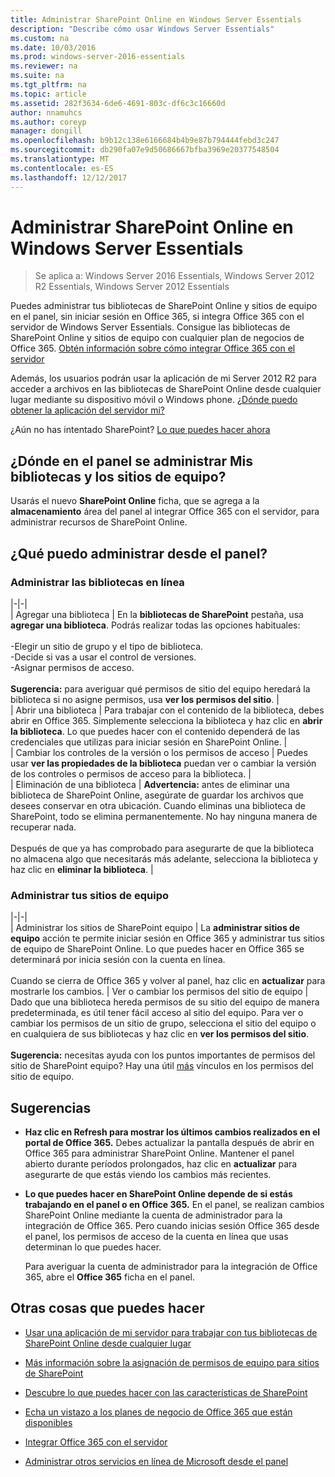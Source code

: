 ```yaml
---
title: Administrar SharePoint Online en Windows Server Essentials
description: "Describe cómo usar Windows Server Essentials"
ms.custom: na
ms.date: 10/03/2016
ms.prod: windows-server-2016-essentials
ms.reviewer: na
ms.suite: na
ms.tgt_pltfrm: na
ms.topic: article
ms.assetid: 282f3634-6de6-4691-803c-df6c3c16660d
author: nnamuhcs
ms.author: coreyp
manager: dongill
ms.openlocfilehash: b9b12c138e6166684b4b9e87b794444febd3c247
ms.sourcegitcommit: db290fa07e9d50686667bfba3969e20377548504
ms.translationtype: MT
ms.contentlocale: es-ES
ms.lasthandoff: 12/12/2017
---
```

# <a name="manage-sharepoint-online-in-windows-server-essentials"></a>Administrar SharePoint Online en Windows Server Essentials

>Se aplica a: Windows Server 2016 Essentials, Windows Server 2012 R2 Essentials, Windows Server 2012 Essentials

Puedes administrar tus bibliotecas de SharePoint Online y sitios de equipo en el panel, sin iniciar sesión en Office 365, si integra Office 365 con el servidor de Windows Server Essentials. Consigue las bibliotecas de SharePoint Online y sitios de equipo con cualquier plan de negocios de Office 365. [Obtén información sobre cómo integrar Office 365 con el servidor](Manage-Office-365-in-Windows-Server-Essentials.md)  
  
 Además, los usuarios podrán usar la aplicación de mi Server 2012 R2 para acceder a archivos en las bibliotecas de SharePoint Online desde cualquier lugar mediante su dispositivo móvil o Windows phone. [¿Dónde puedo obtener la aplicación del servidor mi?](../use/Use-the-My-Server-App-to-Connect-to-Windows-Server-Essentials.md)  
  
 ¿Aún no has intentado SharePoint? [Lo que puedes hacer ahora](https://office.microsoft.com/office365-sharepoint-online-enterprise-help/get-started-with-sharepoint-2013-HA102772778.aspx)  
  
## <a name="where-on-the-dashboard-will-i-manage-my-libraries-and-team-sites"></a>¿Dónde en el panel se administrar Mis bibliotecas y los sitios de equipo?  
 Usarás el nuevo **SharePoint Online** ficha, que se agrega a la **almacenamiento** área del panel al integrar Office 365 con el servidor, para administrar recursos de SharePoint Online.  

  
## <a name="what-can-i-manage-from-the-dashboard"></a>¿Qué puedo administrar desde el panel?  
  
### <a name="manage-your-online-libraries"></a>Administrar las bibliotecas en línea  
   
|-|-|  
| Agregar una biblioteca | En la **bibliotecas de SharePoint** pestaña, usa **agregar una biblioteca**. Podrás realizar todas las opciones habituales:<br /><br /> -Elegir un sitio de grupo y el tipo de biblioteca.<br />-Decide si vas a usar el control de versiones.<br />-Asignar permisos de acceso.<br /><br /> **Sugerencia:** para averiguar qué permisos de sitio del equipo heredará la biblioteca si no asigne permisos, usa **ver los permisos del sitio**. |  
| Abrir una biblioteca | Para trabajar con el contenido de la biblioteca, debes abrir en Office 365. Simplemente selecciona la biblioteca y haz clic en **abrir la biblioteca**. Lo que puedes hacer con el contenido dependerá de las credenciales que utilizas para iniciar sesión en SharePoint Online. |  
| Cambiar los controles de la versión o los permisos de acceso | Puedes usar **ver las propiedades de la biblioteca** puedan ver o cambiar la versión de los controles o permisos de acceso para la biblioteca. |  
| Eliminación de una biblioteca | **Advertencia:** antes de eliminar una biblioteca de SharePoint Online, asegúrate de guardar los archivos que desees conservar en otra ubicación. Cuando eliminas una biblioteca de SharePoint, todo se elimina permanentemente. No hay ninguna manera de recuperar nada.<br /><br /> Después de que ya has comprobado para asegurarte de que la biblioteca no almacena algo que necesitarás más adelante, selecciona la biblioteca y haz clic en **eliminar la biblioteca**. |  
  
### <a name="manage-your-team-sites"></a>Administrar tus sitios de equipo  
 
|-|-|  
| Administrar los sitios de SharePoint equipo | La **administrar sitios de equipo** acción te permite iniciar sesión en Office 365 y administrar tus sitios de equipo de SharePoint Online. Lo que puedes hacer en Office 365 se determinará por inicia sesión con la cuenta en línea.<br /><br /> Cuando se cierra de Office 365 y volver al panel, haz clic en **actualizar** para mostrarle los cambios. | Ver o cambiar los permisos del sitio de equipo | Dado que una biblioteca hereda permisos de su sitio del equipo de manera predeterminada, es útil tener fácil acceso al sitio del equipo. Para ver o cambiar los permisos de un sitio de grupo, selecciona el sitio del equipo o en cualquiera de sus bibliotecas y haz clic en **ver los permisos del sitio**.<br /><br /> **Sugerencia:** necesitas ayuda con los puntos importantes de permisos del sitio de SharePoint equipo? Hay una útil [más](https://office.microsoft.com/office365-sharepoint-online-enterprise-help/introduction-control-user-access-with-permissions-HA102771919.aspx?CTT=5&origin=HA102771924) vínculos en los permisos del sitio de equipo.  
  
## <a name="tips"></a>Sugerencias  
  
-   **Haz clic en Refresh para mostrar los últimos cambios realizados en el portal de Office 365.** Debes actualizar la pantalla después de abrir en Office 365 para administrar SharePoint Online. Mantener el panel abierto durante períodos prolongados, haz clic en **actualizar** para asegurarte de que estás viendo los cambios más recientes.  
  
-   **Lo que puedes hacer en SharePoint Online depende de si estás trabajando en el panel o en Office 365.** En el panel, se realizan cambios SharePoint Online mediante la cuenta de administrador para la integración de Office 365. Pero cuando inicias sesión Office 365 desde el panel, los permisos de acceso de la cuenta en línea que usas determinan lo que puedes hacer.  
  
     Para averiguar la cuenta de administrador para la integración de Office 365, abre el **Office 365** ficha en el panel.  
  
## <a name="other-things-you-might-want-to-do"></a>Otras cosas que puedes hacer  
  
-   [Usar una aplicación de mi servidor para trabajar con tus bibliotecas de SharePoint Online desde cualquier lugar](../use/Use-the-My-Server-App-to-Connect-to-Windows-Server-Essentials.md)  
  
-   [Más información sobre la asignación de permisos de equipo para sitios de SharePoint](https://office.microsoft.com/office365-sharepoint-online-enterprise-help/introduction-control-user-access-with-permissions-HA102771919.aspx?CTT=5&origin=HA102771924)  
  
-   [Descubre lo que puedes hacer con las características de SharePoint](https://office.microsoft.com/office365-sharepoint-online-enterprise-help/get-started-with-sharepoint-2013-HA102772778.aspx)  
  
-   [Echa un vistazo a los planes de negocio de Office 365 que están disponibles](https://office.microsoft.com/business/compare-office-365-for-business-plans-FX102918419.aspx?CR_CC=200061904&WT.srch=1&WT.mc_ID=PS_bing_O365Comm_what-is-office-365-for_Text)  
  
-   [Integrar Office 365 con el servidor](Manage-Office-365-in-Windows-Server-Essentials.md)  
  
-   [Administrar otros servicios en línea de Microsoft desde el panel](Manage-Microsoft-Online-Services-in-Windows-Server-Essentials.md)
